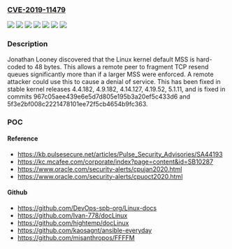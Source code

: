 ### [CVE-2019-11479](https://cve.mitre.org/cgi-bin/cvename.cgi?name=CVE-2019-11479)
![](https://img.shields.io/static/v1?label=Product&message=Linux%20kernel&color=blue)
![](https://img.shields.io/static/v1?label=Version&message=4.14%20&color=brightgreen)
![](https://img.shields.io/static/v1?label=Version&message=4.19%20&color=brightgreen)
![](https://img.shields.io/static/v1?label=Version&message=4.4%20&color=brightgreen)
![](https://img.shields.io/static/v1?label=Version&message=4.9%20&color=brightgreen)
![](https://img.shields.io/static/v1?label=Version&message=5.1%20&color=brightgreen)
![](https://img.shields.io/static/v1?label=Vulnerability&message=CWE-405%20Asymmetric%20Resource%20Consumption%20(Amplification)&color=brightgreen)

### Description

Jonathan Looney discovered that the Linux kernel default MSS is hard-coded to 48 bytes. This allows a remote peer to fragment TCP resend queues significantly more than if a larger MSS were enforced. A remote attacker could use this to cause a denial of service. This has been fixed in stable kernel releases 4.4.182, 4.9.182, 4.14.127, 4.19.52, 5.1.11, and is fixed in commits 967c05aee439e6e5d7d805e195b3a20ef5c433d6 and 5f3e2bf008c2221478101ee72f5cb4654b9fc363.

### POC

#### Reference
- https://kb.pulsesecure.net/articles/Pulse_Security_Advisories/SA44193
- https://kc.mcafee.com/corporate/index?page=content&id=SB10287
- https://www.oracle.com/security-alerts/cpujan2020.html
- https://www.oracle.com/security-alerts/cpuoct2020.html

#### Github
- https://github.com/DevOps-spb-org/Linux-docs
- https://github.com/Ivan-778/docLinux
- https://github.com/hightemp/docLinux
- https://github.com/kaosagnt/ansible-everyday
- https://github.com/misanthropos/FFFFM

